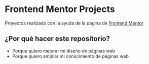 # Frontend Mentor Projects
Proyectos realizado con la ayuda de la página de [Frontend Mentor](https://www.frontendmentor.io/)

## ¿Por qué hacer este repositorio?
- Porque quiero mejorar mi diseño de páginas web
- Porque quiero ampliar mi conocimiento de páginas web

